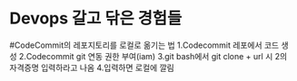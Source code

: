 # Devops 갈고 닦은 경험들

#CodeCommit의 레포지토리를 로컬로 옮기는 법
1.Codecommit 레포에서 코드 생성
2.Codecommit git 연동 권한 부여(iam)
3.git bash에서 git clone + url 시 2의 자격증명 입력하라고 나옴
4.입력하면 로컬에 깔림
